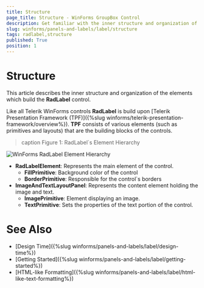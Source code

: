 ```yaml
---
title: Structure
page_title: Structure - WinForms GroupBox Control
description: Get familiar with the inner structure and organization of the elements which build the WinForms Label control.
slug: winforms/panels-and-labels/label/structure
tags: radlabel,structure
published: True
position: 1
---
```


# Structure

This article describes the inner structure and organization of the elements which build the **RadLabel** control.

Like all Telerik WinForms controls **RadLabel** is build upon [Telerik Presentation Framework (TPF)]({%slug winforms/telerik-presentation-framework/overview%}). **TPF** consists of various elements (such as primitives and layouts) that are the building blocks of the controls.

>caption Figure 1: RadLabel`s Element Hierarchy
>
![WinForms RadLabel Element Hierarchy](images/radlabel-structure001.png)

* **RadLabelElement**: Represents the main element of the control.
  * **FillPrimitive**: Background color of the control
  * **BorderPrimitive**: Responsible for the control`s borders
* **ImageAndTextLayoutPanel**: Represents the content element holding the image and text.
  * **ImagePrimitive**: Element displaying an image.
  * **TextPrimitive**: Sets the properties of the text portion of the control.
        
# See Also

* [Design Time]({%slug winforms/panels-and-labels/label/design-time%})
* [Getting Started]({%slug winforms/panels-and-labels/label/getting-started%})
* [HTML-like Formatting]({%slug winforms/panels-and-labels/label/html-like-text-formatting%})
